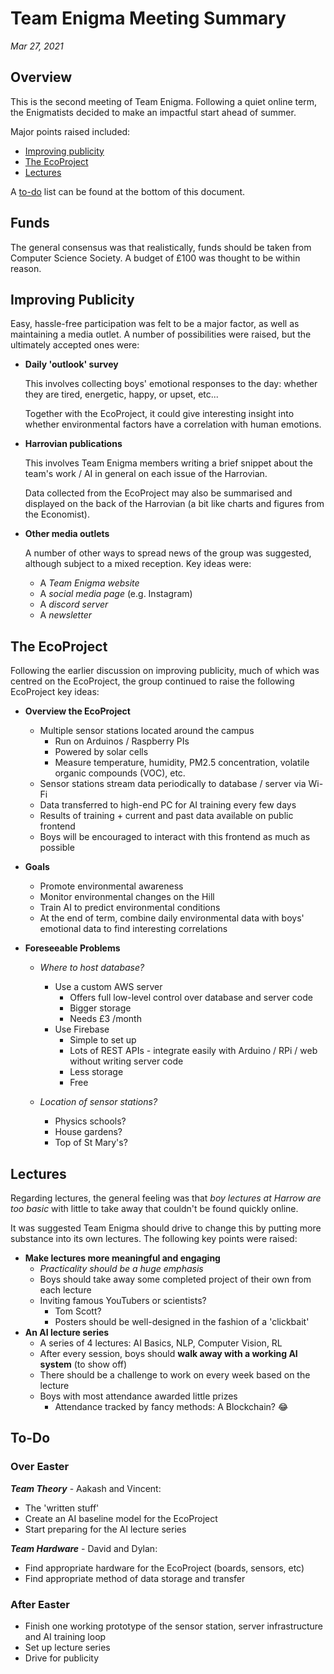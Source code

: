 # Team Enigma Meeting Summary

*Mar 27, 2021*



## Overview

This is the second meeting of Team Enigma. Following a quiet online term, the Enigmatists decided to make an impactful start ahead of summer.

Major points raised included:

* [Improving publicity](#improving-publicity)
* [The EcoProject](#the-ecoproject)
* [Lectures](#lectures)

A [to-do](#to-do) list can be found at the bottom of this document.



## Funds

The general consensus was that realistically, funds should be taken from Computer Science Society. A budget of £100 was thought to be within reason.



## Improving Publicity

Easy, hassle-free participation was felt to be a major factor, as well as maintaining a media outlet. A number of possibilities were raised, but the ultimately accepted ones were:

* **Daily 'outlook' survey**

  This involves collecting boys' emotional responses to the day: whether they are tired, energetic, happy, or upset, etc...

  Together with the EcoProject, it could give interesting insight into whether environmental factors have a correlation with human emotions.

* **Harrovian publications**

  This involves Team Enigma members writing a brief snippet about the team's work / AI in general on each issue of the Harrovian.

  Data collected from the EcoProject may also be summarised and displayed on the back of the Harrovian (a bit like charts and figures from the Economist).

* **Other media outlets**

  A number of other ways to spread news of the group was suggested, although subject to a mixed reception. Key ideas were:

  * A *Team Enigma* *website*
  * A *social media page* (e.g. Instagram)
  * A *discord server*
  * A *newsletter*




## The EcoProject

Following the earlier discussion on improving publicity, much of which was centred on the EcoProject, the group continued to raise the following EcoProject key ideas:

* **Overview the EcoProject**
  * Multiple sensor stations located around the campus
    * Run on Arduinos / Raspberry PIs
    * Powered by solar cells
    * Measure temperature, humidity, PM2.5 concentration, volatile organic compounds (VOC), etc.
  * Sensor stations stream data periodically to database / server via Wi-Fi
  * Data transferred to high-end PC for AI training every few days
  * Results of training + current and past data available on public frontend
  * Boys will be encouraged to interact with this frontend as much as possible
  
* **Goals**
  * Promote environmental awareness
  * Monitor environmental changes on the Hill
  * Train AI to predict environmental conditions
  * At the end of term, combine daily environmental data with boys' emotional data to find interesting correlations
  
* **Foreseeable Problems**
  
  * *Where to host database?*
      * Use a custom AWS server 
          * Offers full low-level control over database and server code
          * Bigger storage
          * Needs £3 /month
      * Use Firebase
          * Simple to set up
          * Lots of REST APIs - integrate easily with Arduino / RPi / web without writing server code
          * Less storage
          * Free
  
  * *Location of sensor stations?*
      * Physics schools?
      * House gardens?
      * Top of St Mary's?
  



## Lectures

Regarding lectures, the general feeling was that *boy lectures at Harrow are too basic* with little to take away that couldn't be found quickly online.

It was suggested Team Enigma should drive to change this by putting more substance into its own lectures. The following key points were raised:

* **Make lectures more meaningful and engaging**
  * *Practicality should be a huge emphasis*
  * Boys should take away some completed project of their own from each lecture
  * Inviting famous YouTubers or scientists?
    * Tom Scott?
    * Posters should be well-designed in the fashion of a 'clickbait'
* **An AI lecture series**
  * A series of 4 lectures: AI Basics, NLP, Computer Vision, RL
  * After every session, boys should **walk away with a working AI system** (to show off)
  * There should be a challenge to work on every week based on the lecture
  * Boys with most attendance awarded little prizes
    * Attendance tracked by fancy methods: A Blockchain? 😂



## To-Do

### Over Easter

***Team Theory*** - Aakash and Vincent:

* The 'written stuff'
* Create an AI baseline model for the EcoProject
* Start preparing for the AI lecture series



***Team Hardware*** - David and Dylan:

* Find appropriate hardware for the EcoProject (boards, sensors, etc)
* Find appropriate method of data storage and transfer



### After Easter

* Finish one working prototype of the sensor station, server infrastructure and AI training loop
* Set up lecture series
* Drive for publicity